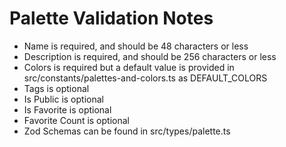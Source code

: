 
# Palette Validation Notes

- Name is required, and should be 48 characters or less
- Description is required, and should be 256 characters or less
- Colors is required but a default value is provided in src/constants/palettes-and-colors.ts as DEFAULT_COLORS
- Tags is optional
- Is Public is optional
- Is Favorite is optional
- Favorite Count is optional
- Zod Schemas can be found in src/types/palette.ts